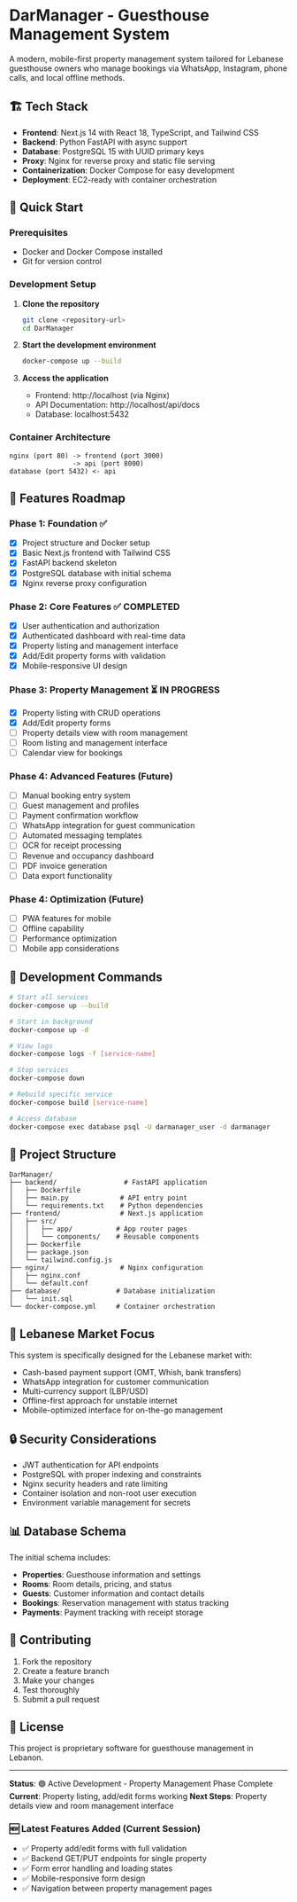 # DarManager - Guesthouse Management System

A modern, mobile-first property management system tailored for Lebanese guesthouse owners who manage bookings via WhatsApp, Instagram, phone calls, and local offline methods.

## 🏗️ Tech Stack

- **Frontend**: Next.js 14 with React 18, TypeScript, and Tailwind CSS
- **Backend**: Python FastAPI with async support
- **Database**: PostgreSQL 15 with UUID primary keys
- **Proxy**: Nginx for reverse proxy and static file serving
- **Containerization**: Docker Compose for easy development
- **Deployment**: EC2-ready with container orchestration

## 🚀 Quick Start

### Prerequisites
- Docker and Docker Compose installed
- Git for version control

### Development Setup

1. **Clone the repository**
   ```bash
   git clone <repository-url>
   cd DarManager
   ```

2. **Start the development environment**
   ```bash
   docker-compose up --build
   ```

3. **Access the application**
   - Frontend: http://localhost (via Nginx)
   - API Documentation: http://localhost/api/docs
   - Database: localhost:5432

### Container Architecture

```
nginx (port 80) -> frontend (port 3000)
                -> api (port 8000)
database (port 5432) <- api
```

## 📱 Features Roadmap

### Phase 1: Foundation ✅
- [x] Project structure and Docker setup
- [x] Basic Next.js frontend with Tailwind CSS
- [x] FastAPI backend skeleton
- [x] PostgreSQL database with initial schema
- [x] Nginx reverse proxy configuration

### Phase 2: Core Features ✅ COMPLETED
- [x] User authentication and authorization
- [x] Authenticated dashboard with real-time data
- [x] Property listing and management interface
- [x] Add/Edit property forms with validation
- [x] Mobile-responsive UI design

### Phase 3: Property Management ⏳ IN PROGRESS
- [x] Property listing with CRUD operations
- [x] Add/Edit property forms
- [ ] Property details view with room management
- [ ] Room listing and management interface
- [ ] Calendar view for bookings

### Phase 4: Advanced Features (Future)
- [ ] Manual booking entry system
- [ ] Guest management and profiles
- [ ] Payment confirmation workflow
- [ ] WhatsApp integration for guest communication
- [ ] Automated messaging templates
- [ ] OCR for receipt processing
- [ ] Revenue and occupancy dashboard
- [ ] PDF invoice generation
- [ ] Data export functionality

### Phase 4: Optimization (Future)
- [ ] PWA features for mobile
- [ ] Offline capability
- [ ] Performance optimization
- [ ] Mobile app considerations

## 🔧 Development Commands

```bash
# Start all services
docker-compose up --build

# Start in background
docker-compose up -d

# View logs
docker-compose logs -f [service-name]

# Stop services
docker-compose down

# Rebuild specific service
docker-compose build [service-name]

# Access database
docker-compose exec database psql -U darmanager_user -d darmanager
```

## 📁 Project Structure

```
DarManager/
├── backend/                 # FastAPI application
│   ├── Dockerfile
│   ├── main.py             # API entry point
│   └── requirements.txt    # Python dependencies
├── frontend/               # Next.js application
│   ├── src/
│   │   ├── app/           # App router pages
│   │   └── components/    # Reusable components
│   ├── Dockerfile
│   ├── package.json
│   └── tailwind.config.js
├── nginx/                  # Nginx configuration
│   ├── nginx.conf
│   └── default.conf
├── database/              # Database initialization
│   └── init.sql
└── docker-compose.yml     # Container orchestration
```

## 🎯 Lebanese Market Focus

This system is specifically designed for the Lebanese market with:
- Cash-based payment support (OMT, Whish, bank transfers)
- WhatsApp integration for customer communication
- Multi-currency support (LBP/USD)
- Offline-first approach for unstable internet
- Mobile-optimized interface for on-the-go management

## 🔒 Security Considerations

- JWT authentication for API endpoints
- PostgreSQL with proper indexing and constraints
- Nginx security headers and rate limiting
- Container isolation and non-root user execution
- Environment variable management for secrets

## 📊 Database Schema

The initial schema includes:
- **Properties**: Guesthouse information and settings
- **Rooms**: Room details, pricing, and status
- **Guests**: Customer information and contact details
- **Bookings**: Reservation management with status tracking
- **Payments**: Payment tracking with receipt storage

## 🤝 Contributing

1. Fork the repository
2. Create a feature branch
3. Make your changes
4. Test thoroughly
5. Submit a pull request

## 📝 License

This project is proprietary software for guesthouse management in Lebanon.

---

**Status**: 🟢 Active Development - Property Management Phase Complete
**Current**: Property listing, add/edit forms working
**Next Steps**: Property details view and room management interface

### 🆕 Latest Features Added (Current Session)
- ✅ Property add/edit forms with full validation
- ✅ Backend GET/PUT endpoints for single property
- ✅ Form error handling and loading states
- ✅ Mobile-responsive form design
- ✅ Navigation between property management pages
